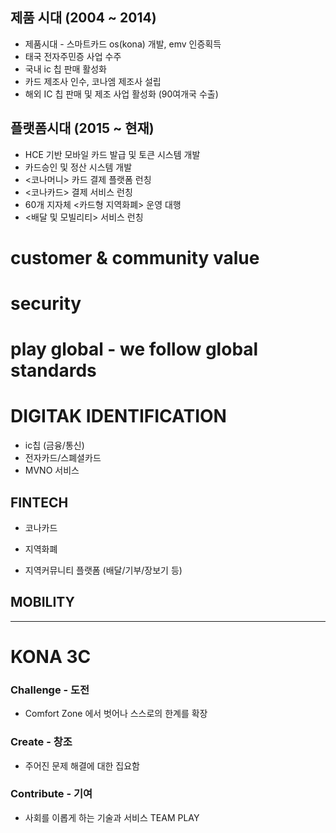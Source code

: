 ## 제품 시대 (2004 ~ 2014)

- 제품시대 - 스마트카드 os(kona) 개발, emv 인증획득
- 태국 전자주민증 사업 수주
- 국내 ic 칩 판매 활성화
- 카드 제조사 인수, 코나엠 제조사 설립
- 해외 IC 칩 판매 및 제조 사업 활성화 (90여개국 수출)

## 플랫폼시대 (2015 ~ 현재)
- HCE 기반 모바일 카드 발급 및 토큰 시스템 개발
- 카드승인 및 정산 시스템 개발
- <코나머니> 카드 결제 플랫폼 런칭
- <코나카드> 결제 서비스 런칭
- 60개 지자체 <카드형 지역화폐> 운영 대행
- <배달 및 모빌리티> 서비스 런칭

# customer & community value
# security
# play global - we follow global standards


# DIGITAK IDENTIFICATION
- ic칩 (금융/통신)
- 전자카드/스폐셜카드
- MVNO 서비스

## FINTECH

- 코나카드

- 지역화폐

- 지역커뮤니티 플랫폼 (배달/기부/장보기 등)


## MOBILITY

--------------------------------------------------------------------------------
# KONA 3C

### Challenge - 도전
- Comfort Zone 에서 벗어나 스스로의 한계를 확장
### Create - 창조
- 주어진 문제 해결에 대한 집요함
### Contribute - 기여
- 사회를 이롭게 하는 기술과 서비스 TEAM PLAY